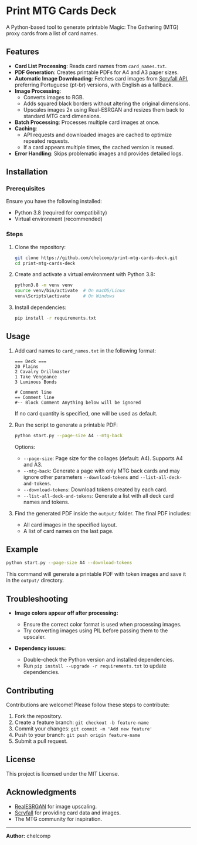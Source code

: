 # Print MTG Cards Deck

A Python-based tool to generate printable Magic: The Gathering (MTG) proxy cards from a list of card names.

## Features

- **Card List Processing**: Reads card names from `card_names.txt`.
- **PDF Generation**: Creates printable PDFs for A4 and A3 paper sizes.
- **Automatic Image Downloading**: Fetches card images from [Scryfall API](https://api.scryfall.com), preferring Portuguese (pt-br) versions, with English as a fallback.
- **Image Processing**:
  - Converts images to RGB.
  - Adds squared black borders without altering the original dimensions.
  - Upscales images 2x using Real-ESRGAN and resizes them back to standard MTG card dimensions.
- **Batch Processing**: Processes multiple card images at once.
- **Caching**:
  - API requests and downloaded images are cached to optimize repeated requests.
  - If a card appears multiple times, the cached version is reused.
- **Error Handling**: Skips problematic images and provides detailed logs.

## Installation

### Prerequisites

Ensure you have the following installed:

- Python 3.8 (required for compatibility)
- Virtual environment (recommended)

### Steps

1. Clone the repository:

   ```bash
   git clone https://github.com/chelcomp/print-mtg-cards-deck.git
   cd print-mtg-cards-deck
   ```

2. Create and activate a virtual environment with Python 3.8:

   ```bash
   python3.8 -m venv venv
   source venv/bin/activate  # On macOS/Linux
   venv\Scripts\activate     # On Windows
   ```

3. Install dependencies:

   ```bash
   pip install -r requirements.txt
   ```

## Usage

1. Add card names to `card_names.txt` in the following format:

   ```
   === Deck ===
   20 Plains
   2 Cavalry Drillmaster
   1 Take Vengeance
   3 Luminous Bonds
   
   # Comment line
   == Comment line
   #-- Block Comment Anything below will be ignored
   ```

   If no card quantity is specified, one will be used as default.

2. Run the script to generate a printable PDF:

   ```bash
   python start.py --page-size A4 --mtg-back
   ```

   Options:

   - `--page-size`: Page size for the collages (default: A4). Supports A4 and A3.
   - `--mtg-back`: Generate a page with only MTG back cards and may ignore other parameters `--download-tokens` and `--list-all-deck-and-tokens`.
   - `--download-tokens`: Download tokens created by each card.
   - `--list-all-deck-and-tokens`: Generate a list with all deck card names and tokens.

3. Find the generated PDF inside the `output/` folder. The final PDF includes:
   - All card images in the specified layout.
   - A list of card names on the last page.

## Example

```bash
python start.py --page-size A4 --download-tokens
```

This command will generate a printable PDF with token images and save it in the `output/` directory.

## Troubleshooting

- **Image colors appear off after processing:**

  - Ensure the correct color format is used when processing images.
  - Try converting images using PIL before passing them to the upscaler.

- **Dependency issues:**

  - Double-check the Python version and installed dependencies.
  - Run `pip install --upgrade -r requirements.txt` to update dependencies.

## Contributing

Contributions are welcome! Please follow these steps to contribute:

1. Fork the repository.
2. Create a feature branch: `git checkout -b feature-name`
3. Commit your changes: `git commit -m 'Add new feature'`
4. Push to your branch: `git push origin feature-name`
5. Submit a pull request.

## License

This project is licensed under the MIT License.

## Acknowledgments

- [RealESRGAN](https://github.com/xinntao/Real-ESRGAN) for image upscaling.
- [Scryfall](https://scryfall.com) for providing card data and images.
- The MTG community for inspiration.

---

**Author:** chelcomp

